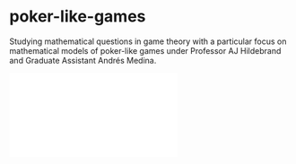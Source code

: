 # poker-like-games
Studying mathematical questions in game theory with a particular focus on mathematical models of poker-like games under Professor AJ Hildebrand and Graduate Assistant Andrés Medina.

![Poster](IML_Poker_Like_Games_Spring_2025_Discrete_Poster.pdf)
